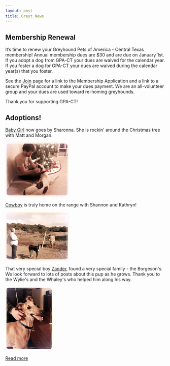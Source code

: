 ```yaml
---
layout: post
title: Greyt News
---
```


## Membership Renewal

It’s time to renew your Greyhound Pets of America - Central Texas membership! Annual membership
dues are $30 and are due on January 1st. If you adopt a dog from GPA-CT your dues are waived
for the calendar year. If you foster a dog for GPA-CT your dues are waived during the calendar
year(s) that you foster.

See the [Join](http://gpa-centex.org/join/) page for a link to the Membership Application
and a link to a secure PayPal account to make
your dues payment. We are an all-volunteer group and your dues are used toward re-homing
greyhounds.

Thank you for supporting GPA-CT!

## Adoptions!

[Baby Girl](http://gpa-centex.org/greyhounds/baby-girl/) now goes by Sharonna.
She is rockin' around the Christmas tree with Matt and Morgan.

![Sharonna](/img/baby-girl-news.png)

[Cowboy](http://gpa-centex.org/greyhounds/cowboy/) is truly home on the range with Shannon
and Kathryn!

![Cowboy](/img/cowboy-news.png)

That very special boy [Zander](http://gpa-centex.org/greyhounds/zoolander/), found a very
special family - the Borgeson's.  We look forward to
lots of posts about this pup as he grows.  Thank you to the Wylie's and the Whaley's who helped
him along his way.

![Zander](/img/zander-news.png)

[Read more](http://us6.campaign-archive2.com/?u=ce82f17bc088ab9ad887edb8d&id=549ff3fdcc&e=b3db65c45d)
